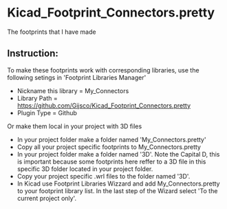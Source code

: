 # Kicad_Footprint_Connectors.pretty
The footprints that I have made

## Instruction:
To make these footprints work with corresponding libraries, use the following setings in 'Footprint Libraries Manager'
 - Nickname this library = My_Connectors
 - Library Path = https://github.com/Gijsco/Kicad_Footprint_Connectors.pretty
 - Plugin Type = Github
 
Or make them local in your project with 3D files
 - In your project folder make a folder named 'My_Connectors.pretty'
 - Copy all your project specific footprints to My_Connectors.pretty
 - In your project folder make a folder named '3D'. Note the Capital D, this is important because some footprints here reffer to a 3D file in this specific 3D folder located in your project folder.
 - Copy your project specific .wrl files to the folder named '3D'.
 - In Kicad use Footprint Libraries Wizzard and add My_Connectors.pretty to your footprint library list. In the last step of the Wizard select 'To the current project only'.
